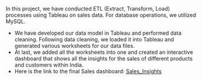 In this project, we have conducted ETL (Extract, Transform, Load) processes using Tableau on sales data. For database operations, we utilized MySQL.

- We have developed our data model in Tableau and performed data cleaning. Following data cleaning, we loaded it into Tableau and generated various worksheets for our data files.
- At last, we added all the worksheets into one and created an interactive dashboard that shows all the insights for the sales of different products and customers within India.
- Here is the link to the final Sales dashboard: [Sales_Insights](https://public.tableau.com/app/profile/arvindjit.singh/viz/Sales_Insights_17109565133920/Sales_Insights)
